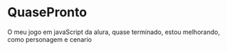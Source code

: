 # QuasePronto
O meu jogo em javaScript da alura, quase terminado, estou melhorando, como personagem e cenario
